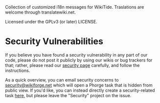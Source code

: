 Collection of customized i18n messages for WikiTide. Traslations are welcome through translatewiki.net.

Licensed under the GPLv3 (or later) LICENSE.

# Security Vulnerabilities

If you believe you have found a security vulnerability in any part of our code, please do not post it publicly by using our wikis or bug trackers for that; rather, please read our [security page](https://meta.wikitide.com/wiki/Security) carefully, and follow the instructions.

As a quick overview, you can email security concerns to security@wikiforge.net which will open a Phorge task that is hidden from public view. If you'd like, you can instead directly create a security-related task [here](https://support.wikiforge.net/maniphest/task/edit/form/2/), but please leave the "Security" project on the issue.
